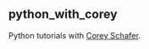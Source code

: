 ## python_with_corey

Python tutorials with [Corey Schafer](https://www.youtube.com/channel/UCCezIgC97PvUuR4_gbFUs5g "Corey Schafer").
